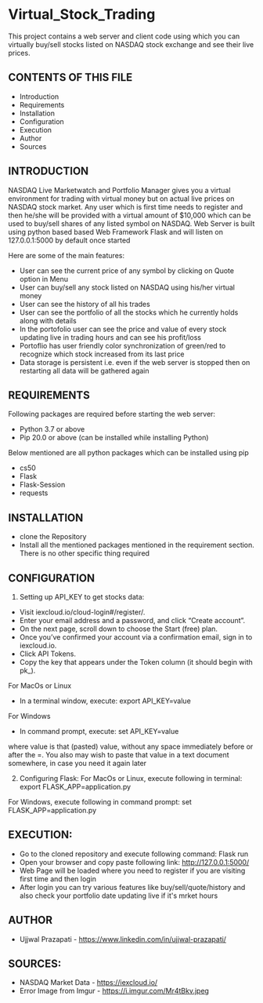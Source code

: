 # Virtual_Stock_Trading

This project contains a web server and client code using which you can virtually buy/sell stocks listed on NASDAQ stock exchange and see their live prices.

CONTENTS OF THIS FILE
---------------------

 * Introduction
 * Requirements
 * Installation
 * Configuration
 * Execution
 * Author
 * Sources


INTRODUCTION
------------

NASDAQ Live Marketwatch and Portfolio Manager gives you a virtual environment for trading with virtual money but on 
actual live prices on NASDAQ stock market. 
Any user which is first time needs to register and then he/she will be provided with a virtual amount of $10,000
which can be used to buy/sell shares of any listed symbol on NASDAQ. 
Web Server is built using python based based Web Framework Flask and will listen on 127.0.0.1:5000 by default once started

Here are some of the main features:
 * User can see the current price of any symbol by clicking on Quote option in Menu
 * User can buy/sell any stock listed on NASDAQ using his/her virtual money
 * User can see the history of all his trades
 * User can see the portfolio of all the stocks which he currently holds along with details
 * In the portofolio user can see the price and value of every stock updating live in trading hours and can see his profit/loss
 * Portoflio has user friendly color synchronization of green/red to recognize which stock increased from its last price
 * Data storage is persistent i.e. even if the web server is stopped then on restarting all data will be gathered again


REQUIREMENTS
------------

Following packages are required before starting the web server:
   - Python 3.7 or above
   - Pip 20.0 or above (can be installed while installing Python)

   Below mentioned are all python packages which can be installed using pip
   - cs50
   - Flask 
   - Flask-Session
   - requests



INSTALLATION
------------

- clone the Repository
- Install all the mentioned packages mentioned in the requirement section. There is no other specific thing required


CONFIGURATION
-------------

1) Setting up API_KEY to get stocks data:

- Visit iexcloud.io/cloud-login#/register/.
- Enter your email address and a password, and click “Create account”.
- On the next page, scroll down to choose the Start (free) plan.
- Once you’ve confirmed your account via a confirmation email, sign in to iexcloud.io.
- Click API Tokens.
- Copy the key that appears under the Token column (it should begin with pk_).

For MacOs or Linux
- In a terminal window, execute:
export API_KEY=value

For Windows
- In command prompt, execute:
set API_KEY=value

where value is that (pasted) value, without any space immediately before or after the =. You also may wish to paste that value in a text document somewhere, in case you need it again later


2) Configuring Flask:
  For MacOs or Linux, execute following in terminal:
      export FLASK_APP=application.py

  For Windows, execute following in command prompt:
      set FLASK_APP=application.py



EXECUTION:
---------

- Go to the cloned repository and execute following command:
      Flask run
- Open your browser and copy paste following link:
      http://127.0.0.1:5000/
- Web Page will be loaded where you need to register if you are visiting first time and then login
- After login you can try various features like buy/sell/quote/history and also check your portfolio date updating live if it's mrket hours 



AUTHOR
-----------

 * Ujjwal Prazapati - https://www.linkedin.com/in/ujjwal-prazapati/



SOURCES:
----------

 * NASDAQ Market Data  - https://iexcloud.io/
 * Error Image from Imgur - https://i.imgur.com/Mr4tBkv.jpeg 



